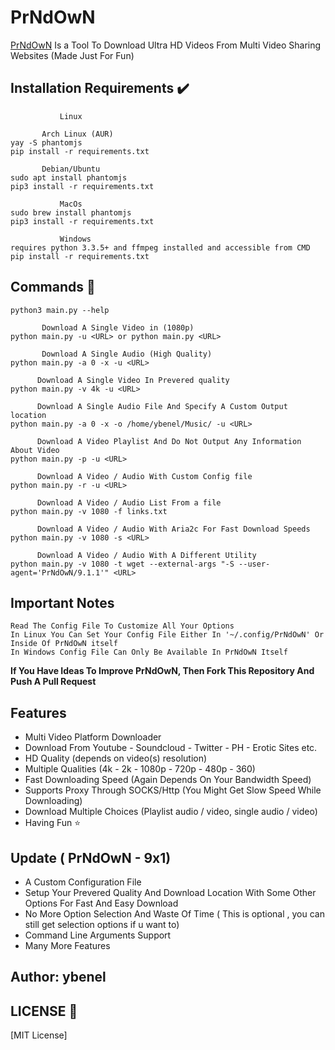 # PrNdOwN

[PrNdOwN](https://github.com/m1ndo/PrNdOwN) Is a Tool To Download Ultra HD Videos From Multi Video Sharing Websites  (Made Just For Fun)

## Installation Requirements :heavy_check_mark: ##
```
           Linux  

       Arch Linux (AUR)
yay -S phantomjs
pip install -r requirements.txt

       Debian/Ubuntu
sudo apt install phantomjs
pip3 install -r requirements.txt
```
```
           MacOs
sudo brew install phantomjs
pip3 install -r requirements.txt
```
```
           Windows
requires python 3.3.5+ and ffmpeg installed and accessible from CMD
pip install -r requirements.txt
```


## Commands :pencil:  ##

```    Display Help
python3 main.py --help

       Download A Single Video in (1080p)
python main.py -u <URL> or python main.py <URL>

       Download A Single Audio (High Quality)
python main.py -a 0 -x -u <URL>

      Download A Single Video In Prevered quality
python main.py -v 4k -u <URL>

      Download A Single Audio File And Specify A Custom Output location
python main.py -a 0 -x -o /home/ybenel/Music/ -u <URL>

      Download A Video Playlist And Do Not Output Any Information About Video
python main.py -p -u <URL>

      Download A Video / Audio With Custom Config file
python main.py -r -u <URL>

      Download A Video / Audio List From a file
python main.py -v 1080 -f links.txt
      
      Download A Video / Audio With Aria2c For Fast Download Speeds
python main.py -v 1080 -s <URL>

      Download A Video / Audio With A Different Utility
python main.py -v 1080 -t wget --external-args "-S --user-agent='PrNdOwN/9.1.1'" <URL>
```

## Important Notes ##
```Use The Help Menu To See All Available Command Line option 
Read The Config File To Customize All Your Options
In Linux You Can Set Your Config File Either In '~/.config/PrNdOwN' Or Inside Of PrNdOwN itself
In Windows Config File Can Only Be Available In PrNdOwN Itself
```

**If You Have Ideas To Improve PrNdOwN, Then Fork This Repository And Push A Pull Request**

## Features ##
- Multi Video Platform Downloader
- Download From Youtube - Soundcloud - Twitter - PH - Erotic Sites etc.
- HD Quality (depends on video(s) resolution)
- Multiple Qualities (4k - 2k - 1080p - 720p - 480p - 360)
- Fast Downloading Speed (Again Depends On Your Bandwidth Speed)
- Supports Proxy Through SOCKS/Http (You Might Get Slow Speed While Downloading)
- Download Multiple Choices (Playlist audio / video, single audio / video)
- Having Fun :star:

## Update ( PrNdOwN - 9x1)
- A Custom Configuration File
- Setup Your Prevered Quality And Download Location With Some Other Options For Fast And Easy Download
- No More Option Selection And Waste Of Time ( This is optional , you can still get selection options if u want to)
- Command Line Arguments Support
- Many More Features

## Author: ybenel
## LICENSE :page_with_curl: ##
[MIT License]

